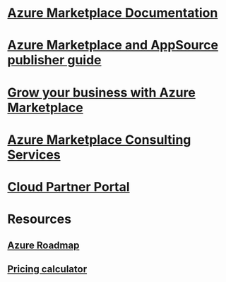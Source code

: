 # [Azure Marketplace Documentation](index.md)

# [Azure Marketplace and AppSource publisher guide](marketplace-publishers-guide.md)
# [Grow your business with Azure Marketplace](grow-your-business-azure-marketplace.md)
# [Azure Marketplace Consulting Services](consulting-services.md)
# [Cloud Partner Portal](./cloud-partner-portal/cloud-partner-portal-what-is-the-cloud-partner-portal.md)
# Resources
## [Azure Roadmap](https://azure.microsoft.com/roadmap/)
## [Pricing calculator](https://azure.microsoft.com/pricing/calculator/)
